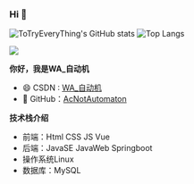 
### Hi  👋

 ![ToTryEveryThing's GitHub stats](https://github-readme-stats.vercel.app/api?username=ToTryEveryThing&show_icons=true)
![Top Langs](https://github-readme-stats.vercel.app/api/top-langs/?username=ToTryEveryThing&layout=compact) 

![](https://raw.githubusercontent.com/ToTryEveryThing/ToTryEveryThing/main/assets/github-contribution-grid-snake.svg)
<!-- ![](https://raw.githubusercontent.com/ToTryEveryThing/ToTryEveryThing/main/assets/github-contribution-grid-snake.gif) -->

**你好，我是WA_自动机**



- :smile:  CSDN : [WA_自动机 ](https://blog.csdn.net/qq_52792570)
- 🛀  GitHub：[AcNotAutomaton](https://github.com/AcNotAutomaton)

**技术栈介绍**

- 前端：Html CSS JS Vue
- 后端：JavaSE  JavaWeb Springboot 
- 操作系统Linux
- 数据库：MySQL



